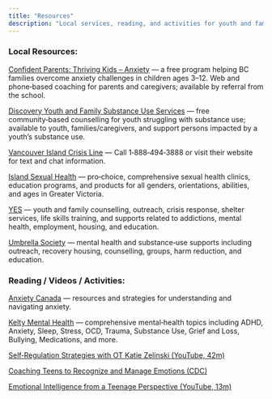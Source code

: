 ```yaml
---
title: "Resources"
description: "Local services, reading, and activities for youth and families in Greater Victoria."
---
```

### Local Resources:

[Confident Parents: Thriving Kids – Anxiety](https://welcome.cmhacptk.ca) — a free program helping BC families overcome anxiety challenges in children ages 3–12. Web and phone‑based coaching for parents and caregivers; available by referral from the school.

[Discovery Youth and Family Substance Use Services](https://www.islandhealth.ca) — free community‑based counselling for youth struggling with substance use; available to youth, families/caregivers, and support persons impacted by a youth’s substance use.

[Vancouver Island Crisis Line](https://www.vicrisis.ca) — Call 1‑888‑494‑3888 or visit their website for text and chat information.

[Island Sexual Health](https://www.islandsexualhealth.org) — pro‑choice, comprehensive sexual health clinics, education programs, and products for all genders, orientations, abilities, and ages in Greater Victoria.

[YES](https://www.vyes.ca) — youth and family counselling, outreach, crisis response, shelter services, life skills training, and supports related to addictions, mental health, employment, housing, and education.

[Umbrella Society](https://www.umbrellasociety.ca) — mental health and substance‑use supports including outreach, recovery housing, counselling, groups, harm reduction, and education.

### Reading / Videos / Activities:

[Anxiety Canada](https://www.anxietycanada.com) — resources and strategies for understanding and navigating anxiety.

[Kelty Mental Health](https://keltymentalhealth.ca) — comprehensive mental‑health topics including ADHD, Anxiety, Sleep, Stress, OCD, Trauma, Substance Use, Grief and Loss, Bullying, Medications, and more.

[Self‑Regulation Strategies with OT Katie Zelinski (YouTube, 42m)](https://youtu.be/)

[Coaching Teens to Recognize and Manage Emotions (CDC)](https://www.cdc.gov)

[Emotional Intelligence from a Teenage Perspective (YouTube, 13m)](https://youtu.be/)
